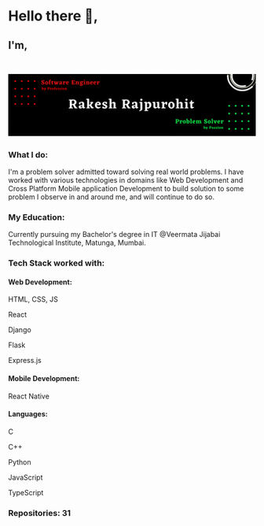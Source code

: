 <h1>Hello there 👋,</h1>
<h2>I'm, 
  <br></br>

![Banner](https://github.com/rakesh-201/rakesh-201/blob/main/Profile.gif?raw=true)
</h2>
<h3>What I do:</h3>
I'm a problem solver admitted toward solving real world problems. I have worked with various technologies in domains like Web Development and Cross Platform Mobile application Development to build solution to some problem I observe in and around me, and will continue to do so.

<h3>My Education:</h3>
<p>Currently pursuing my Bachelor's degree in IT @Veermata Jijabai Technological Institute, Matunga, Mumbai.</p>

<h3>Tech Stack worked with:</h3>

<h4>Web Development:</h4>
<p> HTML, CSS, JS </p>
<p> React </p>
<p> Django </p>
<p> Flask </p>
<p> Express.js</p>

<h4>Mobile Development:</h4>
<p> React Native</p>

<h4>Languages: </h4>
<p> C </p>
<p> C++ </p>
<p> Python </p>
<p> JavaScript </p>
<p> TypeScript</p>

<h3>Repositories: 31 </h3>



<!--
**rakesh-201/rakesh-201** is a ✨ _special_ ✨ repository because its `README.md` (this file) appears on your GitHub profile.

Here are some ideas to get you started:

- 🔭 I’m currently working on ...
- 🌱 I’m currently learning ...
- 👯 I’m looking to collaborate on ...
- 🤔 I’m looking for help with ...
- 💬 Ask me about ...
- 📫 How to reach me: ...
- 😄 Pronouns: ...
- ⚡ Fun fact: ...
-->
